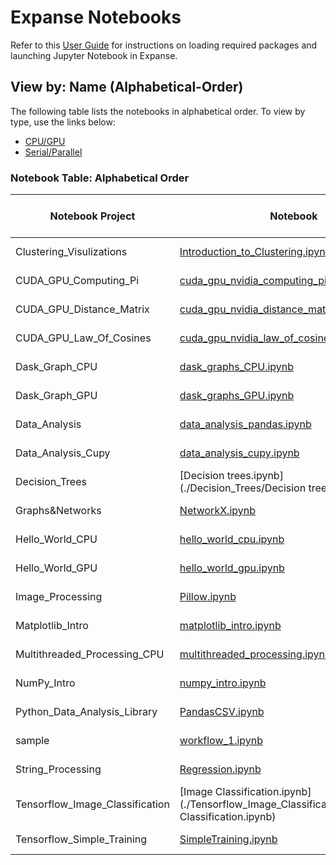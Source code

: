 # Expanse Notebooks

Refer to this [User Guide](./Expanse_Notebook_User_Guide.md) for instructions on loading required packages and launching Jupyter Notebook in Expanse.

## View by: Name (Alphabetical-Order)

The following table lists the notebooks in alphabetical order. To view by type, use the links below:

- [CPU/GPU](./Notebook_Table_Type(CPU\GPU).md)
- [Serial/Parallel](./Notebook_Table_Type(Serial\Parallel).md)


### Notebook Table: Alphabetical Order
| Notebook Project               | Notebook                                                                                   | Type               | Required (Sub) Modules                   |
|--------------------------------|--------------------------------------------------------------------------------------------|--------------------|------------------------------------------|
| Clustering_Visulizations | [Introduction_to_Clustering.ipynb](./Clustering_Visulizations/Introduction_to_Clustering.ipynb) | CPU, Serial |  |
| CUDA_GPU_Computing_Pi | [cuda_gpu_nvidia_computing_pi_solution.ipynb](./CUDA_GPU_Computing_Pi/cuda_gpu_nvidia_computing_pi_solution.ipynb) | CPU, Serial |  |
| CUDA_GPU_Distance_Matrix | [cuda_gpu_nvidia_distance_matrix_solution.ipynb](./CUDA_GPU_Distance_Matrix/cuda_gpu_nvidia_distance_matrix_solution.ipynb) | CPU, Serial |  |
| CUDA_GPU_Law_Of_Cosines | [cuda_gpu_nvidia_law_of_cosines_solution.ipynb](./CUDA_GPU_Law_Of_Cosines/cuda_gpu_nvidia_law_of_cosines_solution.ipynb) | CPU, Serial |  |
| Dask_Graph_CPU | [dask_graphs_CPU.ipynb](./Dask_Graph_CPU/dask_graphs_CPU.ipynb) | CPU, Serial |  |
| Dask_Graph_GPU | [dask_graphs_GPU.ipynb](./Dask_Graph_GPU/dask_graphs_GPU.ipynb) | CPU, Serial |  |
| Data_Analysis | [data_analysis_pandas.ipynb](./Data_Analysis/data_analysis_pandas.ipynb) | CPU, Serial |  |
| Data_Analysis_Cupy | [data_analysis_cupy.ipynb](./Data_Analysis_Cupy/data_analysis_cupy.ipynb) | CPU, Serial |  |
| Decision_Trees | [Decision trees.ipynb](./Decision_Trees/Decision trees.ipynb) | CPU, Serial |  |
| Graphs&Networks | [NetworkX.ipynb](./Graphs&Networks/NetworkX.ipynb) | CPU, Serial |  |
| Hello_World_CPU | [hello_world_cpu.ipynb](./Hello_World_CPU/hello_world_cpu.ipynb) | CPU, Serial |  |
| Hello_World_GPU | [hello_world_gpu.ipynb](./Hello_World_GPU/hello_world_gpu.ipynb) | CPU, Serial |  |
| Image_Processing | [Pillow.ipynb](./Image_Processing/Pillow.ipynb) | CPU, Serial |  |
| Matplotlib_Intro | [matplotlib_intro.ipynb](./Matplotlib_Intro/matplotlib_intro.ipynb) | CPU, Serial |  |
| Multithreaded_Processing_CPU | [multithreaded_processing.ipynb](./Multithreaded_Processing_CPU/multithreaded_processing.ipynb) | CPU, Serial |  |
| NumPy_Intro | [numpy_intro.ipynb](./NumPy_Intro/numpy_intro.ipynb) | CPU, Serial |  |
| Python_Data_Analysis_Library | [PandasCSV.ipynb](./Python_Data_Analysis_Library/PandasCSV.ipynb) | CPU, Serial |  |
| sample | [workflow_1.ipynb](./sample/workflow_1.ipynb) | CPU, Serial |  |
| String_Processing | [Regression.ipynb](./String_Processing/Regression.ipynb) | CPU, Serial |  |
| Tensorflow_Image_Classification | [Image Classification.ipynb](./Tensorflow_Image_Classification/Image Classification.ipynb) | CPU, Serial |  |
| Tensorflow_Simple_Training | [SimpleTraining.ipynb](./Tensorflow_Simple_Training/SimpleTraining.ipynb) | CPU, Serial |  |


